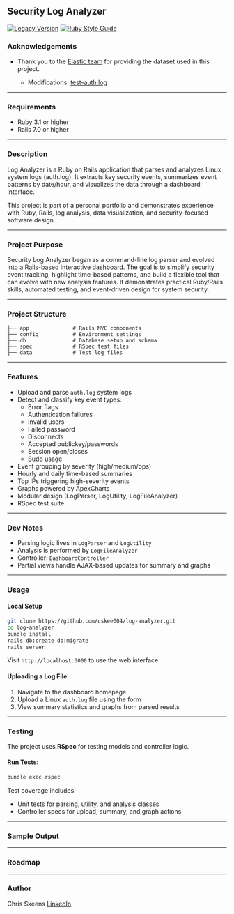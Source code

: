 ## Security Log Analyzer 
[![Legacy Version](https://img.shields.io/badge/branch-legacy-blue)](https://github.com/cskee004/log-analyzer/tree/legacy-script-version)
[![Ruby Style Guide](https://img.shields.io/badge/code_style-rubocop-brightgreen.svg)](https://github.com/rubocop/rubocop)

### Acknowledgements

* Thank you to the [Elastic team](https://github.com/elastic/examples/tree/master/Machine%20Learning/Security%20Analytics%20Recipes/suspicious_login_activity) for providing the dataset used in this project.

  * Modifications: [test-auth.log](https://github.com/cskee004/log-analyzer/blob/main/data/auth-test.log)





---

### Requirements

* Ruby 3.1 or higher
* Rails 7.0 or higher

---

### Description

Log Analyzer is a Ruby on Rails application that parses and analyzes Linux system logs (auth.log). It extracts key security events, summarizes event patterns by date/hour, and visualizes the data through a dashboard interface.

This project is part of a personal portfolio and demonstrates experience with Ruby, Rails, log analysis, data visualization, and security-focused software design.

---

### Project Purpose

Security Log Analyzer began as a command-line log parser and evolved into a Rails-based interactive dashboard. The goal is to simplify security event tracking, highlight time-based patterns, and build a flexible tool that can evolve with new analysis features. It demonstrates practical Ruby/Rails skills, automated testing, and event-driven design for system security.

---

### Project Structure

```
├── app              # Rails MVC components
├── config           # Environment settings
├── db               # Database setup and schema
├── spec             # RSpec test files
├── data             # Test log files
```

---

### Features

* Upload and parse `auth.log` system logs
* Detect and classify key event types:
  * Error flags
  * Authentication failures
  * Invalid users
  * Failed password
  * Disconnects
  * Accepted publickey/passwords
  * Session open/closes
  * Sudo usage
* Event grouping by severity (high/medium/ops)
* Hourly and daily time-based summaries
* Top IPs triggering high-severity events
* Graphs powered by ApexCharts
* Modular design (LogParser, LogUtility, LogFileAnalyzer)
* RSpec test suite

---

### Dev Notes
- Parsing logic lives in `LogParser` and `LogUtility`
- Analysis is performed by `LogFileAnalyzer`
- Controller: `DashboardController`
- Partial views handle AJAX-based updates for summary and graphs

---

### Usage

#### Local Setup

```bash
git clone https://github.com/cskee004/log-analyzer.git
cd log-analyzer
bundle install
rails db:create db:migrate
rails server
```

Visit `http://localhost:3000` to use the web interface.

#### Uploading a Log File

1. Navigate to the dashboard homepage
2. Upload a Linux `auth.log` file using the form
3. View summary statistics and graphs from parsed results

---

### Testing

The project uses **RSpec** for testing models and controller logic.

#### Run Tests:

```bash
bundle exec rspec
```

Test coverage includes:

* Unit tests for parsing, utility, and analysis classes
* Controller specs for upload, summary, and graph actions

---

### Sample Output

---

### Roadmap

---

### Author

Chris Skeens
[LinkedIn](https://www.linkedin.com/in/christopher-skeens-846780248/)
